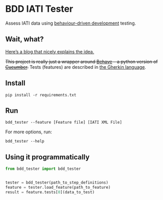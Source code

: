 # BDD IATI Tester

Assess IATI data using [behaviour-driven development](https://en.wikipedia.org/wiki/Behavior-driven_development) testing.

## Wait, what?

[Here’s a blog that nicely explains the idea.](http://blog.memespring.co.uk/2014/07/16/programatically-testing-regulatory-data/)

~~This project is really just a wrapper around [Behave](https://pythonhosted.org/behave/) – a python version of [Cucumber](https://cucumber.io).~~ Tests (features) are described in [the Gherkin language](http://pythonhosted.org/behave/philosophy.html#the-gherkin-language).

## Install

```shell
pip install -r requirements.txt
```

## Run

```shell
bdd_tester --feature [Feature file] [IATI XML File]
```

For more options, run:

```shell
bdd_tester --help
```

## Using it programmatically

```python
from bdd_tester import bdd_tester


tester = bdd_tester(path_to_step_definitions)
feature = tester.load_feature(path_to_feature)
result = feature.tests[0](data_to_test)
```

